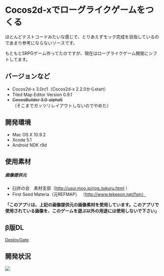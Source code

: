 # Cocos2d-xでローグライクゲームをつくる

ほとんどテストコードみたいな感じで、とりあえずモック完成を目指しているのであまり参考にならないソースです。

もともとSRPGゲーム作ってたのですが、現在はローグライクゲーム開発にシフトしてます。

## バージョンなど
- Cocos2d-x 3.0rc1（Cocos2d-x 2.2.0からstart）
- Tiled Map Editor Version 0.9.1
- ~~CocosBuilder 3.0-alpha5~~（そこまでガッツリレイアウトしないのでやめた）

## 開発環境
- Mac OS X 10.9.2
- Xcode 5.1
- Android NDK r9d

## 使用素材
##### 画像提供元

- 臼井の会　素材支部（http://usui.moo.jp/rpg_tukuru.html ）
- First Seed Materia（元REFMAP） （http://www.tekepon.net/fsm）

**「このアプリは、上記の画像提供元の画像素材を使用しています。このアプリで使用されている画像を、このゲームを遊ぶ以外の用途には使用しないで下さい」**


## β版DL

[DeployGate](https://dply.me/ks7a9w)


## 開発状況

![](https://bitbucket.org/kyokomi/cocos2droguelike/raw/30b6fd4248f14b72d696dee47dcda82dc7808db5/work/screen_captiue_20140118.png)
 
